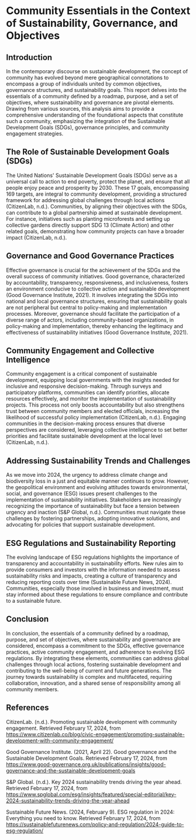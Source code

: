 # Community Essentials in the Context of Sustainability, Governance, and Objectives

## Introduction

In the contemporary discourse on sustainable development, the concept of community has evolved beyond mere geographical connotations to encompass a group of individuals united by common objectives, governance structures, and sustainability goals. This report delves into the essentials of a community defined by a roadmap, purpose, and a set of objectives, where sustainability and governance are pivotal elements. Drawing from various sources, this analysis aims to provide a comprehensive understanding of the foundational aspects that constitute such a community, emphasizing the integration of the Sustainable Development Goals (SDGs), governance principles, and community engagement strategies.

## The Role of Sustainable Development Goals (SDGs)

The United Nations' Sustainable Development Goals (SDGs) serve as a universal call to action to end poverty, protect the planet, and ensure that all people enjoy peace and prosperity by 2030. These 17 goals, encompassing 169 targets, are integral to community development, providing a structured framework for addressing global challenges through local actions (CitizenLab, n.d.). Communities, by aligning their objectives with the SDGs, can contribute to a global partnership aimed at sustainable development. For instance, initiatives such as planting microforests and setting up collective gardens directly support SDG 13 (Climate Action) and other related goals, demonstrating how community projects can have a broader impact (CitizenLab, n.d.).

## Governance and Good Governance Practices

Effective governance is crucial for the achievement of the SDGs and the overall success of community initiatives. Good governance, characterized by accountability, transparency, responsiveness, and inclusiveness, fosters an environment conducive to collective action and sustainable development (Good Governance Institute, 2021). It involves integrating the SDGs into national and local governance structures, ensuring that sustainability goals are not peripheral but central to policy-making and implementation processes. Moreover, governance should facilitate the participation of a diverse range of actors, including community-based organizations, in policy-making and implementation, thereby enhancing the legitimacy and effectiveness of sustainability initiatives (Good Governance Institute, 2021).

## Community Engagement and Collective Intelligence

Community engagement is a critical component of sustainable development, equipping local governments with the insights needed for inclusive and responsive decision-making. Through surveys and participatory platforms, communities can identify priorities, allocate resources effectively, and monitor the implementation of sustainability projects. This process not only boosts accountability but also strengthens trust between community members and elected officials, increasing the likelihood of successful policy implementation (CitizenLab, n.d.). Engaging communities in the decision-making process ensures that diverse perspectives are considered, leveraging collective intelligence to set better priorities and facilitate sustainable development at the local level (CitizenLab, n.d.).

## Addressing Sustainability Trends and Challenges

As we move into 2024, the urgency to address climate change and biodiversity loss in a just and equitable manner continues to grow. However, the geopolitical environment and evolving attitudes towards environmental, social, and governance (ESG) issues present challenges to the implementation of sustainability initiatives. Stakeholders are increasingly recognizing the importance of sustainability but face a tension between urgency and inaction (S&P Global, n.d.). Communities must navigate these challenges by fostering partnerships, adopting innovative solutions, and advocating for policies that support sustainable development.

## ESG Regulations and Sustainability Reporting

The evolving landscape of ESG regulations highlights the importance of transparency and accountability in sustainability efforts. New rules aim to provide consumers and investors with the information needed to assess sustainability risks and impacts, creating a culture of transparency and reducing reporting costs over time (Sustainable Future News, 2024). Communities, especially those involved in business and investment, must stay informed about these regulations to ensure compliance and contribute to a sustainable future.

## Conclusion

In conclusion, the essentials of a community defined by a roadmap, purpose, and set of objectives, where sustainability and governance are considered, encompass a commitment to the SDGs, effective governance practices, active community engagement, and adherence to evolving ESG regulations. By integrating these elements, communities can address global challenges through local actions, fostering sustainable development and contributing to the well-being of current and future generations. The journey towards sustainability is complex and multifaceted, requiring collaboration, innovation, and a shared sense of responsibility among all community members.

## References

CitizenLab. (n.d.). Promoting sustainable development with community engagement. Retrieved February 17, 2024, from https://www.citizenlab.co/blog/civic-engagement/promoting-sustainable-development-with-community-engagement/

Good Governance Institute. (2021, April 22). Good governance and the Sustainable Development Goals. Retrieved February 17, 2024, from https://www.good-governance.org.uk/publications/insights/good-governance-and-the-sustainable-development-goals

S&P Global. (n.d.). Key 2024 sustainability trends driving the year ahead. Retrieved February 17, 2024, from https://www.spglobal.com/esg/insights/featured/special-editorial/key-2024-sustainability-trends-driving-the-year-ahead

Sustainable Future News. (2024, February 9). ESG regulation in 2024: Everything you need to know. Retrieved February 17, 2024, from https://sustainablefuturenews.com/policy-and-regulation/2024-guide-to-esg-regulation/